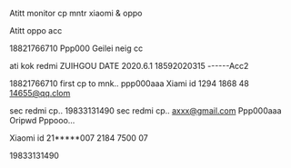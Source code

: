 Atitt monitor cp mntr   xiaomi & oppo



Atitt oppo acc

18821766710
Ppp000
Geilei neig cc

ati kok redmi
ZUIHGOU DATE 2020.6.1
18592020315
------Acc2

18821766710  first cp to mnk..
ppp000aaa
Xiami id 1294  1868 48
14655@qq.clom

sec redmi cp..
19833131490       sec redmi cp..
axxx@gmail.com
Ppp000aaa
Oripwd  Pppooo...


Xiaomi id  21*****007   2184 7500 07

19833131490




